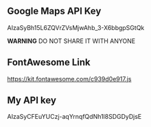 ## Google Maps API Key

AIzaSyBh15L6ZQVrZVsMjwAhb_3-X6bbgpSGtQk

**WARNING**
DO NOT SHARE IT WITH ANYONE

## FontAwesome Link

https://kit.fontawesome.com/c939d0e917.js

## My API key

AIzaSyCFEuYUCzj-aqYrnqfQdNh1l8SDGDyDjsE

